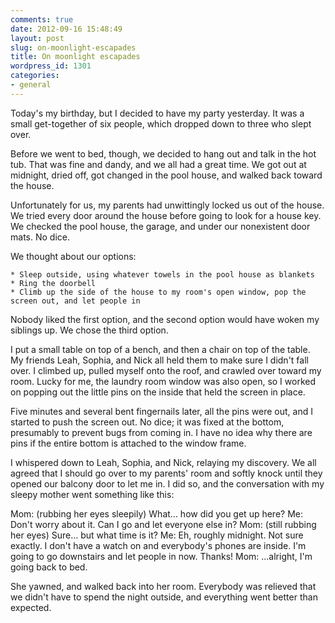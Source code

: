 ```yaml
---
comments: true
date: 2012-09-16 15:48:49
layout: post
slug: on-moonlight-escapades
title: On moonlight escapades
wordpress_id: 1301
categories:
- general
---
```


Today's my birthday, but I decided to have my party yesterday. It was a small get-together of six people, which dropped down to three who slept over.

Before we went to bed, though, we decided to hang out and talk in the hot tub. That was fine and dandy, and we all had a great time. We got out at midnight, dried off, got changed in the pool house, and walked back toward the house.

Unfortunately for us, my parents had unwittingly locked us out of the house. We tried every door around the house before going to look for a house key. We checked the pool house, the garage, and under our nonexistent door mats. No dice.

We thought about our options:
	
    * Sleep outside, using whatever towels in the pool house as blankets
    * Ring the doorbell
    * Climb up the side of the house to my room's open window, pop the screen out, and let people in

Nobody liked the first option, and the second option would have woken my siblings up. We chose the third option.

I put a small table on top of a bench, and then a chair on top of the table. My friends Leah, Sophia, and Nick all held them to make sure I didn't fall over. I climbed up, pulled myself onto the roof, and crawled over toward my room. Lucky for me, the laundry room window was also open, so I worked on popping out the little pins on the inside that held the screen in place.

Five minutes and several bent fingernails later, all the pins were out, and I started to push the screen out. No dice; it was fixed at the bottom, presumably to prevent bugs from coming in. I have no idea why there are pins if the entire bottom is attached to the window frame.

I whispered down to Leah, Sophia, and Nick, relaying my discovery. We all agreed that I should go over to my parents' room and softly knock until they opened our balcony door to let me in. I did so, and the conversation with my sleepy mother went something like this:

Mom: (rubbing her eyes sleepily) What... how did you get up here?
Me: Don't worry about it. Can I go and let everyone else in?
Mom: (still rubbing her eyes) Sure... but what time is it?
Me: Eh, roughly midnight. Not sure exactly. I don't have a watch on and everybody's phones are inside. I'm going to go downstairs and let people in now. Thanks!
Mom: ...alright, I'm going back to bed.

She yawned, and walked back into her room. Everybody was relieved that we didn't have to spend the night outside, and everything went better than expected.
